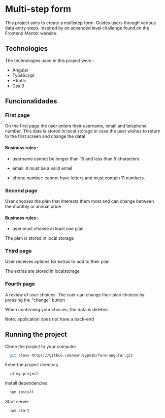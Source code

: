 
# Multi-step form

This project aims to create a multistep form. Guides users through various data entry steps. Inspired by an advanced level challenge found on the Frontend Mentor website.


## Technologies

The technologies used in this project were :
- Angular
- TypeScript
- Html 5
- Css 3
## Funcionalidades

### First page

On the first page the user enters their username, email and telephone number. This data is stored in local storage in case the user wishes to return to the first screen and change the data!



#### Business rules :

- username cannot be longer than 15 and less than 5 characters

- email: it must be a valid email

- phone number: cannot have letters and must contain 11 numbers.



### Second page

User chooses the plan that interests them most and can change between the monthly or annual price

#### Business rules :

- user must choose at least one plan

The plan is stored in local storage
### Third page

User receives options for extras to add to their plan

The extras are stored in localstorage

### Fourth page

A review of user choices. The user can change their plan choices by pressing the "change" button

When confirming your choices, the data is deleted.

Note: application does not have a back-end


## Running the project

Clone the project to your computer
```bash
  git clone https://github.com/marleypm16/form-angular.git
```

Enter the project directory
```bash
  cd my-project
```

Install dependencies
```bash
  npm install
```

Start server
```bash
  npm start
```
